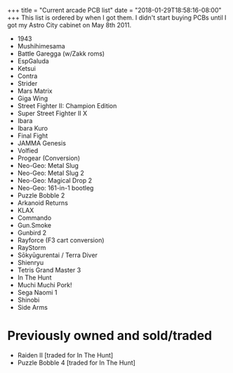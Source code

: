 +++
title = "Current arcade PCB list"
date = "2018-01-29T18:58:16-08:00"
+++
This list is ordered by when I got them.  I didn't start buying PCBs until I got my Astro City cabinet on May 8th 2011.

- 1943
- Mushihimesama
- Battle Garegga (w/Zakk roms)
- EspGaluda
- Ketsui
- Contra
- Strider
- Mars Matrix
- Giga Wing
- Street Fighter II: Champion Edition
- Super Street Fighter II X
- Ibara
- Ibara Kuro
- Final Fight
- JAMMA Genesis
- Volfied
- Progear (Conversion)
- Neo-Geo: Metal Slug
- Neo-Geo: Metal Slug 2
- Neo-Geo: Magical Drop 2
- Neo-Geo: 161-in-1 bootleg
- Puzzle Bobble 2
- Arkanoid Returns
- KLAX
- Commando
- Gun.Smoke
- Gunbird 2
- Rayforce (F3 cart conversion)
- RayStorm
- Sōkyūgurentai / Terra Diver
- Shienryu
- Tetris Grand Master 3
- In The Hunt
- Muchi Muchi Pork!
- Sega Naomi 1
- Shinobi
- Side Arms

Previously owned and sold/traded
=========

- Raiden II [traded for In The Hunt]
- Puzzle Bobble 4 [traded for In The Hunt]

